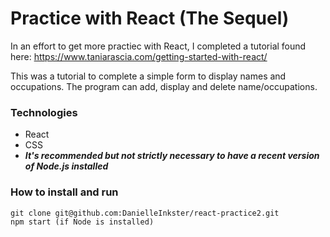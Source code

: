 # Practice with React (The Sequel)

In an effort to get more practiec with React, I completed a tutorial found here: 
https://www.taniarascia.com/getting-started-with-react/

This was a tutorial  to complete a simple form to display names and occupations. The program can add, display and delete name/occupations. 

### Technologies
 - React
 - CSS
 - ***It's recommended but not strictly necessary to have a recent version of Node.js installed***
 
 ### How to install and run
 
 ```
 git clone git@github.com:DanielleInkster/react-practice2.git
 npm start (if Node is installed)
 
```